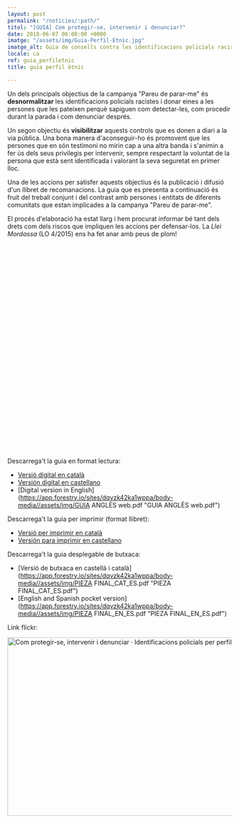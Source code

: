 ```yaml
---
layout: post
permalink: "/noticies/:path/"
titol: "[GUIA] Com protegir-se, intervenir i denunciar?"
date: 2018-06-07 06:00:00 +0000
imatge: "/assets/img/Guia-Perfil-Etnic.jpg"
imatge_alt: Guia de consells contra les identificacions policials racistes
locale: ca
ref: guia_perfiletnic
title: guia perfil ètnic

---
```

Un dels principals objectius de la campanya "Pareu de parar-me" és **desnormalitzar** les identificacions policials racistes i donar eines a les persones que les pateixen perquè sapiguen com detectar-les, com procedir durant la parada i com denunciar després.

Un segon objectiu és **visibilitzar** aquests controls que es donen a diari a la via pública. Una bona manera d'aconseguir-ho és promovent que les persones que en són testimoni no mirin cap a una altra banda i s'animin a fer ús dels seus privilegis per intervenir, sempre respectant la voluntat de la persona que està sent identificada i valorant la seva seguretat en primer lloc.

Una de les accions per satisfer aquests objectius és la publicació i difusió d'un llibret de recomanacions. La guia que es presenta a continuació és fruit del treball conjunt i del contrast amb persones i entitats de diferents comunitats que estan implicades a la campanya "Pareu de parar-me".

El procés d'elaboració ha estat llarg i hem procurat informar bé tant dels drets com dels riscos que impliquen les accions per defensar-los. La _Llei Mordassa_ (LO 4/2015) ens ha fet anar amb peus de plom!

<div data-configid="11305186/62135601" style="width:600px; height:464px;" class="issuuembed"></div>
<script type="text/javascript" src="//e.issuu.com/embed.js" async="true"></script>

Descarrega't la guia en format lectura:

* [Versió digital en català](https://www.pareudepararme.org/assets/img/PDP-c2-ca.pdf "Guía catalán")
* [Versión digital en castellano](https://app.forestry.io/sites/dqvzk42ka1wppa/body-media//assets/img/PDP-c2-es.pdf)
* [Digital version in English](https://app.forestry.io/sites/dqvzk42ka1wppa/body-media//assets/img/GUIA ANGLÈS web.pdf "GUIA ANGLÈS web.pdf")

Descarrega't la guia per imprimir (format llibret):

* [Versió per imprimir en català](https://www.pareudepararme.org/assets/img/PDP-c2-print-ca.pdf "guía para imprimir en catalán")
* [Versión para imprimir en castellano](https://app.forestry.io/sites/dqvzk42ka1wppa/body-media//assets/img/PDP-c2-print-es.pdf)

Descarrega't la guia desplegable de butxaca:

* [Versió de butxaca en castellà i català](https://app.forestry.io/sites/dqvzk42ka1wppa/body-media//assets/img/PIEZA FINAL_CAT_ES.pdf "PIEZA FINAL_CAT_ES.pdf")
* [English and Spanish pocket version](https://app.forestry.io/sites/dqvzk42ka1wppa/body-media//assets/img/PIEZA FINAL_EN_ES.pdf "PIEZA FINAL_EN_ES.pdf")

Link flickr:

<a data-flickr-embed="true" data-header="true" data-footer="true" href="https://www.flickr.com/photos/31631303@N02/albums/72157697707243524" title="Com protegir-se, intervenir i denunciar · Identificacions policials per perfil ètnic">
<img src="https://farm2.staticflickr.com/1816/42936247631_72e0472cea_c.jpg" width="800" height="400" alt="Com protegir-se, intervenir i denunciar · Identificacions policials per perfil ètnic">
</a>
<script async src="//embedr.flickr.com/assets/client-code.js" charset="utf-8"></script>